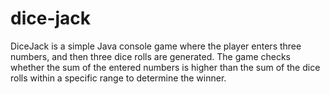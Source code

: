 # dice-jack
DiceJack is a simple Java console game where the player enters three numbers, and then three dice rolls are generated. The game checks whether the sum of the entered numbers is higher than the sum of the dice rolls within a specific range to determine the winner.

